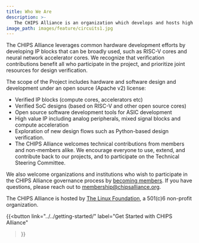 ```yaml
---
title: Who We Are
description: >-
   The CHIPS Alliance is an organization which develops and hosts high quality, open source hardware code (IP cores), interconnect IP (phy and logical protocols), and open source software development tools for design, verification, and more.  We seek to provide a barrier-free collaborative environment, to lower the cost of developing IP and tools for hardware development.
image_path: images/feature/circuits1.jpg
---
```


The CHIPS Alliance leverages common hardware development efforts by developing IP blocks that can be broadly used, such as RISC-V cores and neural network accelerator cores.  We recognize that verification contributions benefit all who participate in the project, and prioritize joint resources for design verification.

The scope of the Project includes hardware and software design and development under an open source (Apache v2) license:

- Verified IP blocks (compute cores, accelerators etc)
- Verified SoC designs (based on RISC-V and other open source cores)
- Open source software development tools for ASIC development
- High value IP including analog peripherals, mixed signal blocks and compute acceleration
- Exploration of new design flows such as Python-based design verification.
- The CHIPS Alliance welcomes technical contributions from members and non-members alike.  We encourage everyone to use, extend, and contribute back to our projects, and to participate on the Technical Steering Committee.

We also welcome organizations and institutions who wish to participate in the CHIPS Alliance governance process by [becoming members](../../join/).  If you have questions, please reach out to membership@chipsalliance.org.

The CHIPS Alliance is hosted by [The Linux Foundation](https://linuxfoundation.org/), a 501(c)6 non-profit organization.

{{<button
link="../../getting-started/"
label="Get Started with CHIPS Alliance"
>}}